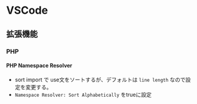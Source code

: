 # VSCode

## 拡張機能

### PHP

#### PHP Namespace Resolver

- sort import で use文をソートするが、デフォルトは `line length` なので設定を変更する。
- `Namespace Resolver: Sort Alphabetically` をtrueに設定
